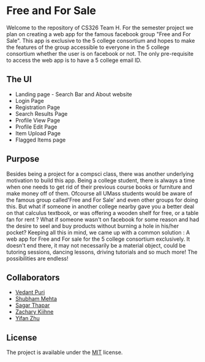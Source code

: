 # Free and For Sale 
Welcome to the repository of CS326 Team H. For the semester project we plan on creating a web app for the famous facebook group "Free and For Sale". This app is exclusive to the 5 college consortium and hopes to make the features of the group accessible to everyone in the 5 college consortium whether the user is on facebook or not.
The only pre-requisite to access the web app is to have a 5 college email ID.

## The UI 
* Landing page - Search Bar and About website  
* Login Page
* Registration Page
* Search Results Page
* Profile View Page
* Profile Edit Page
* Item Upload Page
* Flagged Items page

## Purpose
Besides being a project for a compsci class, there was another underlying motivation to build this app. Being a college student, there is always a time when one needs to get rid of their previous course books or furniture and make money off of them. Ofcourse all UMass students would be aware of the famous group called'Free and For Sale' and even other groups for doing this. But what if someone in another college nearby gave you a better deal on that calculus textbook, or was offering a wooden shelf for free, or a table fan for rent ? What if someone wasn't on facebook for some reason and had the desire to seel and buy products without burning a hole in his/her pocket? Keeping all this in mind, we came up with a common solution : A web app for Free and For sale for the 5 college consortium exclusively. It doesn't end there, it may not necessarily be a material object, could be tutoring sessions, dancing lessons, driving tutorials and so much more! The possibilities are endless!

## Collaborators
* [Vedant Puri](https://github.com/vedantpuri)
* [Shubham Mehta](https://github.com/Shubham617)
* [Sagar Thapar](https://github.com/sdthapar)
* [Zachary Kiihne](https://github.com/zkiihne)
* [Yifan Zhu](https://github.com/zhuyifan)

## License
The project is available under the [MIT](https://github.com/vedantpuri/ffs-web/blob/master/LICENSE) license.
